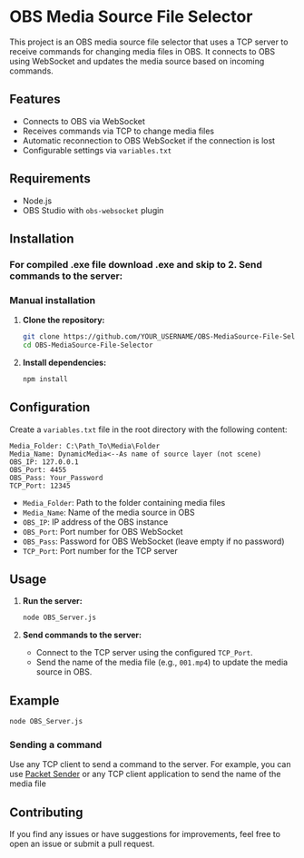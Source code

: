 # OBS Media Source File Selector

This project is an OBS media source file selector that uses a TCP server to receive commands for changing media files in OBS. It connects to OBS using WebSocket and updates the media source based on incoming commands.

## Features

- Connects to OBS via WebSocket
- Receives commands via TCP to change media files
- Automatic reconnection to OBS WebSocket if the connection is lost
- Configurable settings via `variables.txt`

## Requirements

- Node.js
- OBS Studio with `obs-websocket` plugin

## Installation

### For compiled .exe file download .exe and skip to 2. **Send commands to the server:**

### Manual installation
1. **Clone the repository:**

   ```sh
   git clone https://github.com/YOUR_USERNAME/OBS-MediaSource-File-Selector.git
   cd OBS-MediaSource-File-Selector
   ```

2. **Install dependencies:**
   ```sh
   npm install
   ```

## Configuration

Create a `variables.txt` file in the root directory with the following content:

```plaintext
Media_Folder: C:\Path_To\Media\Folder
Media_Name: DynamicMedia<--As name of source layer (not scene)
OBS_IP: 127.0.0.1
OBS_Port: 4455
OBS_Pass: Your_Password
TCP_Port: 12345 
```

- `Media_Folder`: Path to the folder containing media files
- `Media_Name`: Name of the media source in OBS
- `OBS_IP`: IP address of the OBS instance
- `OBS_Port`: Port number for OBS WebSocket
- `OBS_Pass`: Password for OBS WebSocket (leave empty if no password)
- `TCP_Port`: Port number for the TCP server

## Usage

1. **Run the server:**

   ```sh
   node OBS_Server.js
   ```

2. **Send commands to the server:**
   - Connect to the TCP server using the configured `TCP_Port`.
   - Send the name of the media file (e.g., `001.mp4`) to update the media source in OBS.

## Example

```sh
node OBS_Server.js
```

### Sending a command

Use any TCP client to send a command to the server. For example, you can use [Packet Sender](https://packetsender.com/download) or any TCP client application to send the name of the media file
## Contributing

If you find any issues or have suggestions for improvements, feel free to open an issue or submit a pull request.
